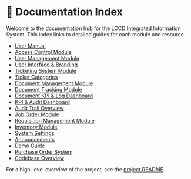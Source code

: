 # 📑 Documentation Index

Welcome to the documentation hub for the LCCD Integrated Information System. This index links to detailed guides for each module and resource.

- [User Manual](user_manual.md)
- [Access Control Module](Access_Control_Module.md)
- [User Management Module](user.md)
- [User Interface & Branding](user-interface-branding.md)
- [Ticketing System Module](Ticketing_System_Module.md)
- [Ticket Categories](ticket-categories.md)
- [Document Management Module](document-management-module.md)
- [Document Tracking Module](document-tracking-module.md)
- [Document KPI & Log Dashboard](document-kpi-log-dashboard.md)
- [KPI & Audit Dashboard](kpi-audit-log-dashboard.md)
- [Audit Trail Overview](audit-trail-overview.md)
- [Job Order Module](job-order-module.md)
- [Requisition Management Module](requisition-management-module.md)
- [Inventory Module](inventory-module.md)
- [System Settings](system-settings.md)
- [Announcements](announcement-module.md)
- [Demo Guide](demo-guide.md)
- [Purchase Order System](purchase-order-module.md)
- [Codebase Overview](codebase_overview.md)

For a high-level overview of the project, see the [project README](../README.md).
